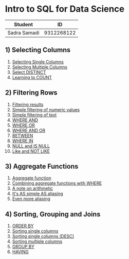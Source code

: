 # Intro to SQL for Data Science

| Student      | ID         |
| ------------ | ---------- |
| Sadra Samadi | 9312268122 |

## 1) Selecting Columns
1. [Selecting Single Columns](01/01.md)
2. [Selecting Multiple Columns](01/02.md)
3. [Select DISTINCT](01/03.md)
4. [Learning to COUNT](01/04.md)

## 2) Filtering Rows
1. [Filtering results](02/01.md)
2. [Simple filtering of numeric values](02/02.md)
3. [Simple filtering of text](02/03.md)
4. [WHERE AND](02/04.md)
5. [WHERE OR](02/05.md)
6. [WHERE AND OR](02/06.md)
7. [BETWEEN](02/07.md)
8. [WHERE IN](02/08.md)
9. [NULL and IS NULL](02/09.md)
10. [Like and NOT LIKE](02/10.md)

## 3) Aggregate Functions
1. [Aggregate function](03/01.md)
2. [Combining aggregate functions with WHERE](03/02.md)
3. [A note on arithmetic](03/03.md)
4. [It's AS simple AS aliasing](03/04.md)
5. [Even more aliasing](03/05.md)

## 4) Sorting, Grouping and Joins
1. [ORDER BY](04/01.md)
2. [Sorting single columns](04/02.md)
3. [Sorting single columns (DESC)](04/03.md)
4. [Sorting multiple columns](04/04.md)
5. [GROUP BY](04/05.md)
6. [HAVING](04/06.md)
